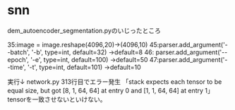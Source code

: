# snn


dem_autoencoder_segmentation.pyのいじったところ

35:image = image.reshape(4096,20)→(4096,10)
45:parser.add_argument('--batch', '-b', type=int, default=32)  →default=8
46: parser.add_argument('--epoch', '-e', type=int, default=100)  →default=50
47:parser.add_argument('--time', '-t', type=int, default=101)  →default=10

実行↓
network.py  313行目でエラー発生
「stack expects each tensor to be equal size, but got [8, 1, 64, 64] at entry 0 and [1, 1, 64, 64] at entry 1」
tensorを一致させないといけない。


